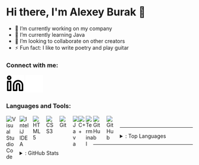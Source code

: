 # Hi there, I'm Alexey Burak 👋

- 🔭 I’m currently working on my company
- 🌱 I’m currently learning Java
- 👯 I’m looking to collaborate on other creators
- ⚡ Fun fact: I like to write poetry and play guitar


### Connect with me:


[![website](./img/linkedin-light.svg)](https://linkedin.com/in/alexey-burak-6a3698223#gh-light-mode-only)
[![website](./img/linkedin-dark.svg)](https://linkedin.com/in/alexey-burak-6a3698223#gh-dark-mode-only)

### Languages and Tools:

<img align="left" alt="Visual Studio Code" width="26px" src="https://cdn.jsdelivr.net/gh/devicons/devicon/icons/vscode/vscode-original.svg" style="padding-right:10px;" />
<img align="left" alt="InteliJ IDEA" width="26px" src="https://upload.wikimedia.org/wikipedia/commons/thumb/9/9c/IntelliJ_IDEA_Icon.svg/1200px-IntelliJ_IDEA_Icon.svg.png" style="padding-right:10px;" />
<img align="left" alt="HTML5" width="26px" src="https://cdn.jsdelivr.net/gh/devicons/devicon/icons/html5/html5-original.svg" style="padding-right:10px;" />
<img align="left" alt="CSS3" width="26px" src="https://cdn.jsdelivr.net/gh/devicons/devicon/icons/css3/css3-original.svg" style="padding-right:10px;" />
<img align="left" alt="Git" width="26px" src="https://cdn.jsdelivr.net/gh/devicons/devicon/icons/git/git-original.svg" style="padding-right:10px;" />
<img align="left" alt="Java" width="15px" src="https://upload.wikimedia.org/wikipedia/ru/thumb/3/39/Java_logo.svg/1200px-Java_logo.svg.png" />
<img align="left" alt="C++" width="20px" src="https://upload.wikimedia.org/wikipedia/commons/thumb/1/18/ISO_C%2B%2B_Logo.svg/1200px-ISO_C%2B%2B_Logo.svg.png" />
<img align="left" alt="Terminal" width="20px" src="https://icon-library.com/images/terminal-icon-png/terminal-icon-png-0.jpg" />

<img align="left" alt="GitHub" width="26px" src="https://cdn-icons-png.flaticon.com/512/25/25231.png" style="padding-right:10px;" />
<img align="left" alt="GitHub" width="26px" src="https://user-images.githubusercontent.com/3369400/139447912-e0f43f33-6d9f-45f8-be46-2df5bbc91289.png" style="padding-right:10px;" />

<br />

---
<details>

 <summary>: Top Languages</summary>

[![Top Langs](https://github-readme-stats.vercel.app/api/top-langs/?username=alexeyburak&layout=compact)](https://github.com/anuraghazra/github-readme-stats)

</details>

---

<details>
  <summary>: GitHub Stats</summary>

  <img align="left" alt="Alexey Burak GitHub Stats" src="https://github-readme-stats.vercel.app/api?username=alexeyburak&show_icons=true&hide_border=false&title_color=E75480&icon_color=FFC0CB&bg_color=09131B&text_color=ffffff&border_color=0c1a25" />

</details>

